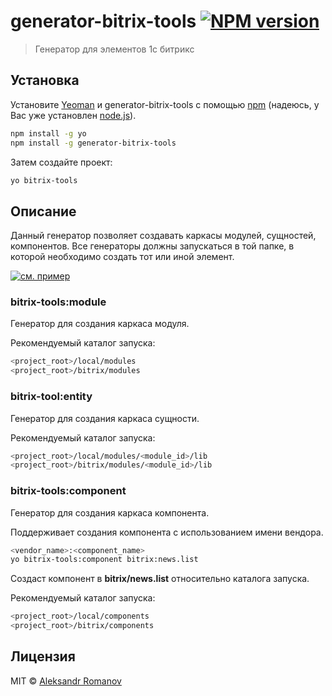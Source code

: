 # generator-bitrix-tools [![NPM version][npm-image]][npm-url]
> Генератор для элементов 1с битрикс

## Установка

Установите [Yeoman](http://yeoman.io) и generator-bitrix-tools с помощью [npm](https://www.npmjs.com/) (надеюсь, у Вас уже установлен [node.js](https://nodejs.org/)).



```bash
npm install -g yo
npm install -g generator-bitrix-tools
```

Затем создайте проект:

```bash
yo bitrix-tools
```
## Описание
Данный генератор позволяет создавать каркасы модулей, сущностей, компонентов. 
Все генераторы должны запускаться в той папке, в которой необходимо создать тот или иной элемент.

[![см. пример](http://img.youtube.com/vi/8BkujWjqfuc/0.jpg)](http://www.youtube.com/watch?v=8BkujWjqfuc)


### bitrix-tools:module
Генератор для создания каркаса модуля.

Рекомендуемый каталог запуска:
```bash
<project_root>/local/modules
<project_root>/bitrix/modules
```

### bitrix-tool:entity
Генератор для создания каркаса сущности.

Рекомендуемый каталог запуска:
```bash
<project_root>/local/modules/<module_id>/lib
<project_root>/bitrix/modules/<module_id>/lib
```

### bitrix-tools:component
Генератор для создания каркаса компонента.

Поддерживает создания компонента с использованием имени вендора.
```bash
<vendor_name>:<component_name>
yo bitrix-tools:component bitrix:news.list
```
Создаст компонент в **bitrix/news.list** относительно каталога запуска.

Рекомендуемый каталог запуска:
```bash
<project_root>/local/components
<project_root>/bitrix/components
```



## Лицензия

MIT © [Aleksandr Romanov]()


[npm-image]: https://badge.fury.io/js/generator-bitrix-tools.svg
[npm-url]: https://npmjs.org/package/generator-bitrix-tools
[travis-image]: https://travis-ci.org//generator-bitrix-tools.svg?branch=master
[travis-url]: https://travis-ci.org//generator-bitrix-tools
[daviddm-image]: https://david-dm.org//generator-bitrix-tools.svg?theme=shields.io
[daviddm-url]: https://david-dm.org//generator-bitrix-tools
